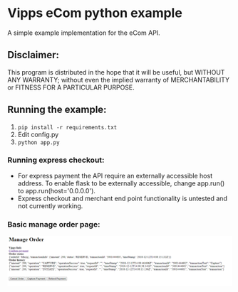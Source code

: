 # Vipps eCom python example
A simple example implementation for the eCom API.

## Disclaimer:

This program is distributed in the hope that it will be useful, but WITHOUT ANY WARRANTY; without even the implied warranty of MERCHANTABILITY or FITNESS FOR A PARTICULAR PURPOSE.

## Running the example:
1. `pip install -r requirements.txt`
3. Edit config.py
2. `python app.py`

### Running express checkout:
- For express payment the API require an externally accessible host address. To enable flask to be externally accessible, change app.run() to app.run(host='0.0.0.0').
- Express checkout and merchant end point functionality is untested and not currently working.

### Basic manage order page:
![](images\manage_order.png)